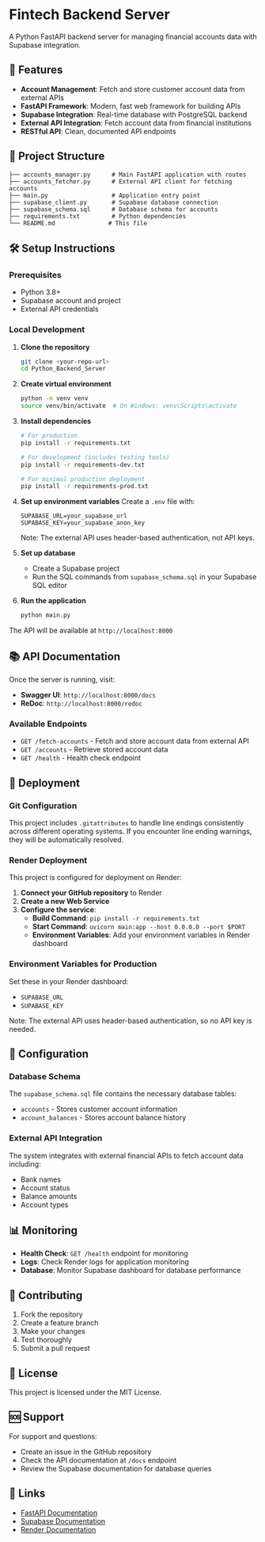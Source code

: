 # Fintech Backend Server

A Python FastAPI backend server for managing financial accounts data with Supabase integration.

## 🚀 Features

- **Account Management**: Fetch and store customer account data from external APIs
- **FastAPI Framework**: Modern, fast web framework for building APIs
- **Supabase Integration**: Real-time database with PostgreSQL backend
- **External API Integration**: Fetch account data from financial institutions
- **RESTful API**: Clean, documented API endpoints

## 📁 Project Structure

```
├── accounts_manager.py      # Main FastAPI application with routes
├── accounts_fetcher.py      # External API client for fetching accounts
├── main.py                  # Application entry point
├── supabase_client.py       # Supabase database connection
├── supabase_schema.sql      # Database schema for accounts
├── requirements.txt         # Python dependencies
└── README.md               # This file
```

## 🛠️ Setup Instructions

### Prerequisites

- Python 3.8+
- Supabase account and project
- External API credentials

### Local Development

1. **Clone the repository**
   ```bash
   git clone <your-repo-url>
   cd Python_Backend_Server
   ```

2. **Create virtual environment**
   ```bash
   python -m venv venv
   source venv/bin/activate  # On Windows: venv\Scripts\activate
   ```

3. **Install dependencies**
   ```bash
   # For production
   pip install -r requirements.txt
   
   # For development (includes testing tools)
   pip install -r requirements-dev.txt
   
   # For minimal production deployment
   pip install -r requirements-prod.txt
   ```

4. **Set up environment variables**
   Create a `.env` file with:
   ```env
   SUPABASE_URL=your_supabase_url
   SUPABASE_KEY=your_supabase_anon_key
   ```
   
   Note: The external API uses header-based authentication, not API keys.

5. **Set up database**
   - Create a Supabase project
   - Run the SQL commands from `supabase_schema.sql` in your Supabase SQL editor

6. **Run the application**
   ```bash
   python main.py
   ```

The API will be available at `http://localhost:8000`

## 📚 API Documentation

Once the server is running, visit:
- **Swagger UI**: `http://localhost:8000/docs`
- **ReDoc**: `http://localhost:8000/redoc`

### Available Endpoints

- `GET /fetch-accounts` - Fetch and store account data from external API
- `GET /accounts` - Retrieve stored account data
- `GET /health` - Health check endpoint

## 🚀 Deployment

### Git Configuration

This project includes `.gitattributes` to handle line endings consistently across different operating systems. If you encounter line ending warnings, they will be automatically resolved.

### Render Deployment

This project is configured for deployment on Render:

1. **Connect your GitHub repository** to Render
2. **Create a new Web Service**
3. **Configure the service**:
   - **Build Command**: `pip install -r requirements.txt`
   - **Start Command**: `uvicorn main:app --host 0.0.0.0 --port $PORT`
   - **Environment Variables**: Add your environment variables in Render dashboard

### Environment Variables for Production

Set these in your Render dashboard:
- `SUPABASE_URL`
- `SUPABASE_KEY`

Note: The external API uses header-based authentication, so no API key is needed.

## 🔧 Configuration

### Database Schema

The `supabase_schema.sql` file contains the necessary database tables:

- `accounts` - Stores customer account information
- `account_balances` - Stores account balance history

### External API Integration

The system integrates with external financial APIs to fetch account data including:
- Bank names
- Account status
- Balance amounts
- Account types

## 📊 Monitoring

- **Health Check**: `GET /health` endpoint for monitoring
- **Logs**: Check Render logs for application monitoring
- **Database**: Monitor Supabase dashboard for database performance

## 🤝 Contributing

1. Fork the repository
2. Create a feature branch
3. Make your changes
4. Test thoroughly
5. Submit a pull request

## 📄 License

This project is licensed under the MIT License.

## 🆘 Support

For support and questions:
- Create an issue in the GitHub repository
- Check the API documentation at `/docs` endpoint
- Review the Supabase documentation for database queries

## 🔗 Links

- [FastAPI Documentation](https://fastapi.tiangolo.com/)
- [Supabase Documentation](https://supabase.com/docs)
- [Render Documentation](https://render.com/docs) 